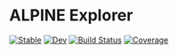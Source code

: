 # ALPINE Explorer

[![Stable](https://img.shields.io/badge/docs-stable-blue.svg)](https://nrminor.github.io/ALPINEExplorer/stable/)
[![Dev](https://img.shields.io/badge/docs-dev-blue.svg)](https://nrminor.github.io/ALPINEExplorer/dev/)
[![Build Status](https://github.com/nrminor/ALPINEExplorer/actions/workflows/CI.yml/badge.svg?branch=main)](https://github.com/nrminor/ALPINEExplorer/actions/workflows/CI.yml?query=branch%3Amain)
[![Coverage](https://codecov.io/gh/nrminor/ALPINEExplorer/branch/main/graph/badge.svg)](https://codecov.io/gh/nrminor/ALPINEExplorer)
